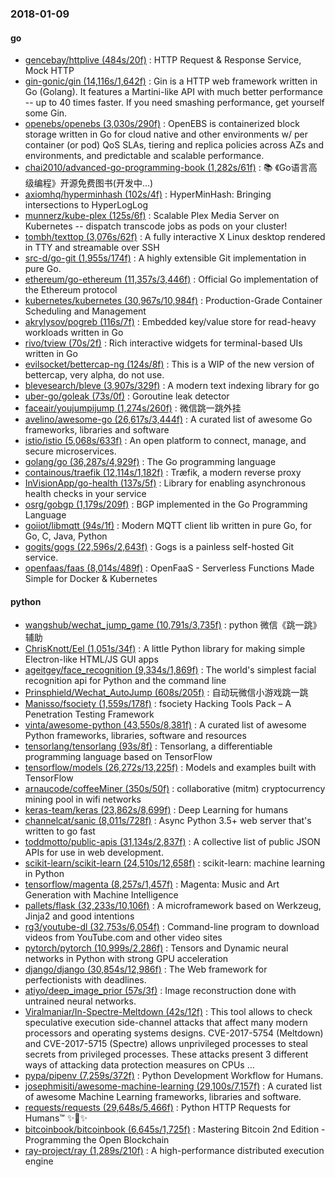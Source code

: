### 2018-01-09

#### go
* [gencebay/httplive (484s/20f)](https://github.com/gencebay/httplive) : HTTP Request & Response Service, Mock HTTP
* [gin-gonic/gin (14,116s/1,642f)](https://github.com/gin-gonic/gin) : Gin is a HTTP web framework written in Go (Golang). It features a Martini-like API with much better performance -- up to 40 times faster. If you need smashing performance, get yourself some Gin.
* [openebs/openebs (3,030s/290f)](https://github.com/openebs/openebs) : OpenEBS is containerized block storage written in Go for cloud native and other environments w/ per container (or pod) QoS SLAs, tiering and replica policies across AZs and environments, and predictable and scalable performance.
* [chai2010/advanced-go-programming-book (1,282s/61f)](https://github.com/chai2010/advanced-go-programming-book) : 📚 《Go语言高级编程》开源免费图书(开发中...)
* [axiomhq/hyperminhash (102s/4f)](https://github.com/axiomhq/hyperminhash) : HyperMinHash: Bringing intersections to HyperLogLog
* [munnerz/kube-plex (125s/6f)](https://github.com/munnerz/kube-plex) : Scalable Plex Media Server on Kubernetes -- dispatch transcode jobs as pods on your cluster!
* [tombh/texttop (3,076s/62f)](https://github.com/tombh/texttop) : A fully interactive X Linux desktop rendered in TTY and streamable over SSH
* [src-d/go-git (1,955s/174f)](https://github.com/src-d/go-git) : A highly extensible Git implementation in pure Go.
* [ethereum/go-ethereum (11,357s/3,446f)](https://github.com/ethereum/go-ethereum) : Official Go implementation of the Ethereum protocol
* [kubernetes/kubernetes (30,967s/10,984f)](https://github.com/kubernetes/kubernetes) : Production-Grade Container Scheduling and Management
* [akrylysov/pogreb (116s/7f)](https://github.com/akrylysov/pogreb) : Embedded key/value store for read-heavy workloads written in Go
* [rivo/tview (70s/2f)](https://github.com/rivo/tview) : Rich interactive widgets for terminal-based UIs written in Go
* [evilsocket/bettercap-ng (124s/8f)](https://github.com/evilsocket/bettercap-ng) : This is a WIP of the new version of bettercap, very alpha, do not use.
* [blevesearch/bleve (3,907s/329f)](https://github.com/blevesearch/bleve) : A modern text indexing library for go
* [uber-go/goleak (73s/0f)](https://github.com/uber-go/goleak) : Goroutine leak detector
* [faceair/youjumpijump (1,274s/260f)](https://github.com/faceair/youjumpijump) : 微信跳一跳外挂
* [avelino/awesome-go (26,617s/3,444f)](https://github.com/avelino/awesome-go) : A curated list of awesome Go frameworks, libraries and software
* [istio/istio (5,068s/633f)](https://github.com/istio/istio) : An open platform to connect, manage, and secure microservices.
* [golang/go (36,287s/4,929f)](https://github.com/golang/go) : The Go programming language
* [containous/traefik (12,114s/1,182f)](https://github.com/containous/traefik) : Træfik, a modern reverse proxy
* [InVisionApp/go-health (137s/5f)](https://github.com/InVisionApp/go-health) : Library for enabling asynchronous health checks in your service
* [osrg/gobgp (1,179s/209f)](https://github.com/osrg/gobgp) : BGP implemented in the Go Programming Language
* [goiiot/libmqtt (94s/1f)](https://github.com/goiiot/libmqtt) : Modern MQTT client lib written in pure Go, for Go, C, Java, Python
* [gogits/gogs (22,596s/2,643f)](https://github.com/gogits/gogs) : Gogs is a painless self-hosted Git service.
* [openfaas/faas (8,014s/489f)](https://github.com/openfaas/faas) : OpenFaaS - Serverless Functions Made Simple for Docker & Kubernetes

#### python
* [wangshub/wechat_jump_game (10,791s/3,735f)](https://github.com/wangshub/wechat_jump_game) : python 微信《跳一跳》辅助
* [ChrisKnott/Eel (1,051s/34f)](https://github.com/ChrisKnott/Eel) : A little Python library for making simple Electron-like HTML/JS GUI apps
* [ageitgey/face_recognition (9,334s/1,869f)](https://github.com/ageitgey/face_recognition) : The world's simplest facial recognition api for Python and the command line
* [Prinsphield/Wechat_AutoJump (608s/205f)](https://github.com/Prinsphield/Wechat_AutoJump) : 自动玩微信小游戏跳一跳
* [Manisso/fsociety (1,559s/178f)](https://github.com/Manisso/fsociety) : fsociety Hacking Tools Pack – A Penetration Testing Framework
* [vinta/awesome-python (43,550s/8,381f)](https://github.com/vinta/awesome-python) : A curated list of awesome Python frameworks, libraries, software and resources
* [tensorlang/tensorlang (93s/8f)](https://github.com/tensorlang/tensorlang) : Tensorlang, a differentiable programming language based on TensorFlow
* [tensorflow/models (26,272s/13,225f)](https://github.com/tensorflow/models) : Models and examples built with TensorFlow
* [arnaucode/coffeeMiner (350s/50f)](https://github.com/arnaucode/coffeeMiner) : collaborative (mitm) cryptocurrency mining pool in wifi networks
* [keras-team/keras (23,862s/8,699f)](https://github.com/keras-team/keras) : Deep Learning for humans
* [channelcat/sanic (8,011s/728f)](https://github.com/channelcat/sanic) : Async Python 3.5+ web server that's written to go fast
* [toddmotto/public-apis (31,134s/2,837f)](https://github.com/toddmotto/public-apis) : A collective list of public JSON APIs for use in web development.
* [scikit-learn/scikit-learn (24,510s/12,658f)](https://github.com/scikit-learn/scikit-learn) : scikit-learn: machine learning in Python
* [tensorflow/magenta (8,257s/1,457f)](https://github.com/tensorflow/magenta) : Magenta: Music and Art Generation with Machine Intelligence
* [pallets/flask (32,233s/10,106f)](https://github.com/pallets/flask) : A microframework based on Werkzeug, Jinja2 and good intentions
* [rg3/youtube-dl (32,753s/6,054f)](https://github.com/rg3/youtube-dl) : Command-line program to download videos from YouTube.com and other video sites
* [pytorch/pytorch (10,999s/2,286f)](https://github.com/pytorch/pytorch) : Tensors and Dynamic neural networks in Python with strong GPU acceleration
* [django/django (30,854s/12,986f)](https://github.com/django/django) : The Web framework for perfectionists with deadlines.
* [atiyo/deep_image_prior (57s/3f)](https://github.com/atiyo/deep_image_prior) : Image reconstruction done with untrained neural networks.
* [Viralmaniar/In-Spectre-Meltdown (42s/12f)](https://github.com/Viralmaniar/In-Spectre-Meltdown) : This tool allows to check speculative execution side-channel attacks that affect many modern processors and operating systems designs. CVE-2017-5754 (Meltdown) and CVE-2017-5715 (Spectre) allows unprivileged processes to steal secrets from privileged processes. These attacks present 3 different ways of attacking data protection measures on CPUs …
* [pypa/pipenv (7,259s/372f)](https://github.com/pypa/pipenv) : Python Development Workflow for Humans.
* [josephmisiti/awesome-machine-learning (29,100s/7,157f)](https://github.com/josephmisiti/awesome-machine-learning) : A curated list of awesome Machine Learning frameworks, libraries and software.
* [requests/requests (29,648s/5,466f)](https://github.com/requests/requests) : Python HTTP Requests for Humans™ ✨🍰✨
* [bitcoinbook/bitcoinbook (6,645s/1,725f)](https://github.com/bitcoinbook/bitcoinbook) : Mastering Bitcoin 2nd Edition - Programming the Open Blockchain
* [ray-project/ray (1,289s/210f)](https://github.com/ray-project/ray) : A high-performance distributed execution engine
